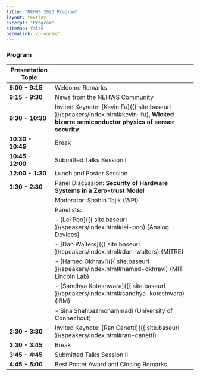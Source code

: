 ```yaml
---
title: "NEHWS 2023 Program"
layout: textlay
excerpt: "Program"
sitemap: false
permalink: /program/
---
```


### **Program** ###

| Presentation Topic     |                                                                                        |
| ---------------------- | -------------------------------------------------------------------------------------- |
| **9:00 - 9:15**        | Welcome Remarks                                                                        |
| **9:15 - 9:30**        | News from the NEHWS Community                                                          |
| **9:30 - 10:30**       | Invited Keynote: [Kevin Fu]({{ site.baseurl }}/speakers/index.html#kevin-fu), **Wicked bizarre semiconductor physics of sensor security** |
| **10:30 - 10:45**      | Break                                                                                  |
| **10:45 - 12:00**      | Submitted Talks Session I                                                              |
| **12:00 - 1:30**       | Lunch and Poster Session                                                               |
| **1:30 - 2:30**        | Panel Discussion: **Security of Hardware Systems in a Zero-trust Model**                 |
|                        | Moderator: Shahin Tajik (WPI)                                                     |
|                        | Panelists:                                                                             |
|                        | - [Lei Poo]({{ site.baseurl }}/speakers/index.html#lei-poo) (Analog Devices)  |
|                        | - [Dan Walters]({{ site.baseurl }}/speakers/index.html#dan-walters) (MITRE)                                                       |
|                        | - [Hamed Okhravi]({{ site.baseurl }}/speakers/index.html#hamed-okhravi) (MIT Lincoln Lab)                                           |
|                        | - [Sandhya Koteshwara]({{ site.baseurl }}/speakers/index.html#sandhya-koteshwara) (IBM)                                                  |
|                        | - Sina Shahbazmohammadi (University of Connecticut)                         |
| **2:30 - 3:30**        | Invited Keynote: [Ran Canetti]({{ site.baseurl }}/speakers/index.html#ran-canetti)   |
| **3:30 - 3:45**        | Break                                                                                  |
| **3:45 - 4:45**        | Submitted Talks Session II                                                             |
| **4:45 - 5:00**        | Best Poster Award and Closing Remarks                                                  |

